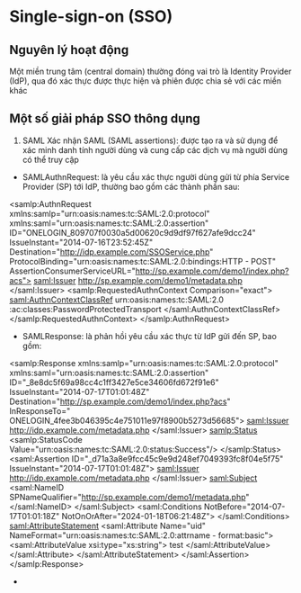 # Single-sign-on (SSO)
## Nguyên lý hoạt động
Một miền trung tâm (central domain) thường đóng vai trò là Identity Provider (IdP), qua đó xác thực được thực hiện và phiên được chia sẻ với các miền khác
## Một số giải pháp SSO thông dụng
1. SAML
Xác nhận SAML (SAML assertions): được tạo ra và sử dụng để xác minh danh tính người dùng và cung cấp các dịch vụ mà người dùng có thể truy cập
- SAMLAuthnRequest: là yêu cầu xác thực người dùng gửi từ phía Service Provider (SP) tới IdP, thường bao gồm các thành phần sau:

 <samlp:AuthnRequest
     xmlns:samlp="urn:oasis:names:tc:SAML:2.0:protocol"
     xmlns:saml="urn:oasis:names:tc:SAML:2.0:assertion"
     ID="ONELOGIN_809707f0030a5d00620c9d9df97f627afe9dcc24"
     IssueInstant="2014-07-16T23:52:45Z"
     Destination="http://idp.example.com/SSOService.php"
     ProtocolBinding="urn:oasis:names:tc:SAML:2.0:bindings:HTTP - POST"
     AssertionConsumerServiceURL="http://sp.example.com/demo1/index.php?acs">
     <saml:Issuer>
         http://sp.example.com/demo1/metadata.php
     </saml:Issuer>
     <samlp:RequestedAuthnContext Comparison="exact">
         <saml:AuthnContextClassRef>
             urn:oasis:names:tc:SAML:2.0
     :ac:classes:PasswordProtectedTransport
         </saml:AuthnContextClassRef>
     </samlp:RequestedAuthnContext>
 </samlp:AuthnRequest>

- SAMLResponse: là phản hồi yêu cầu xác thực từ IdP gửi đến SP, bao gồm:

<samlp:Response
    xmlns:samlp="urn:oasis:names:tc:SAML:2.0:protocol"
    xmlns:saml="urn:oasis:names:tc:SAML:2.0:assertion"
    ID="_8e8dc5f69a98cc4c1ff3427e5ce34606fd672f91e6"
    IssueInstant="2014-07-17T01:01:48Z"
    Destination="http://sp.example.com/demo1/index.php?acs"
    InResponseTo="
  ONELOGIN_4fee3b046395c4e751011e97f8900b5273d56685">
    <saml:Issuer>
        http://idp.example.com/metadata.php
    </saml:Issuer>
    <samlp:Status>
        <samlp:StatusCode
            Value="urn:oasis:names:tc:SAML:2.0:status:Success"/>
    </samlp:Status>
    <saml:Assertion
        ID="_d71a3a8e9fcc45c9e9d248ef7049393fc8f04e5f75"
        IssueInstant="2014-07-17T01:01:48Z">
        <saml:Issuer>
            http://idp.example.com/metadata.php
        </saml:Issuer>
        <saml:Subject>
            <saml:NameID
                SPNameQualifier="http://sp.example.com/demo1/metadata.php"
            </saml:NameID>
        </saml:Subject>
        <saml:Conditions
            NotBefore="2014-07-17T01:01:18Z"
            NotOnOrAfter="2024-01-18T06:21:48Z">
        </saml:Conditions>
        <saml:AttributeStatement>
            <saml:Attribute Name="uid"
                NameFormat="urn:oasis:names:tc:SAML:2.0:attrname - format:basic">
                <saml:AttributeValue xsi:type="xs:string">
                    test
                </saml:AttributeValue>
            </saml:Attribute>
        </saml:AttributeStatement>
    </saml:Assertion>
</samlp:Response>

-

